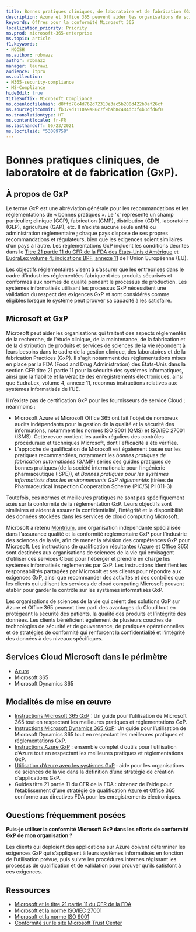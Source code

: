```yaml
---
title: Bonnes pratiques cliniques, de laboratoire et de fabrication (GxP).
description: Azure et Office 365 peuvent aider les organisations de sciences de la vie à respecter les exigences réglementaires GxP.
keywords: Offres pour la conformité Microsoft 365
localization_priority: Priority
ms.prod: microsoft-365-enterprise
ms.topic: article
f1.keywords:
- NOCSH
ms.author: robmazz
author: robmazz
manager: laurawi
audience: itpro
ms.collection:
- M365-security-compliance
- MS-Compliance
hideEdit: true
titleSuffix: Microsoft Compliance
ms.openlocfilehash: d8ffd78c4d762d72310e3ac5b200d422b0af26cf
ms.sourcegitcommit: fb379d1110a9a86c7f9bab8c484dc3f4b3dfd6f0
ms.translationtype: HT
ms.contentlocale: fr-FR
ms.lasthandoff: 06/23/2021
ms.locfileid: "53089758"
---
```

# <a name="good-clinical-laboratory-and-manufacturing-practices-gxp"></a>Bonnes pratiques cliniques, de laboratoire et de fabrication (GxP).

## <a name="about-gxp"></a>À propos de GxP

Le terme *GxP* est une abréviation générale pour les recommandations et les réglementations de « bonnes pratiques ». Le 'x' représente un champ particulier; clinique (GCP), fabrication (GMP), distribution (GDP), laboratoire (GLP), agriculture (GAP), etc. Il n’existe aucune seule entité ou administration réglementaire ; chaque pays dispose de ses propres recommandations et régulateurs, bien que les exigences soient similaires d’un pays à l’autre. Les réglementations GxP incluent les conditions décrites dans le [Titre 21 partie 11 du CFR de la FDA des États-Unis d’Amérique](https://aka.ms/FDA-CFR) et [EudraLex volume 4; indications BPF, annexe 11](https://ec.europa.eu/health/documents/eudralex/vol-4_en) de l’Union Européenne (EU).

Les objectifs réglementaires visent à s’assurer que les entreprises dans le cadre d’industries réglementées fabriquent des produits sécurisés et conformes aux normes de qualité pendant le processus de production. Les systèmes informatisés utilisant les processus GxP nécessitent une validation du respect des exigences GxP et sont considérés comme éligibles lorsque le système peut prouver sa capacité à les satisfaire.

## <a name="microsoft-and-gxp"></a>Microsoft et GxP

Microsoft peut aider les organisations qui traitent des aspects réglementés de la recherche, de l’étude clinique, de la maintenance, de la fabrication et de la distribution de produits et services de sciences de la vie répondent à leurs besoins dans le cadre de la gestion clinique, des laboratoires et de la fabrication Practices (GxP). Il s'agit notamment des réglementations mises en place par la FDA (Food and Drug Administration) des États-Unis dans la section CFR titre 21 partie 11 pour la sécurité des systèmes informatiques, ainsi que la fiabilité et la véracité des enregistrements électroniques, ainsi que EudraLex, volume 4, annexe 11, reconnus instructions relatives aux systèmes informatisés de l’UE.

Il n’existe pas de certification GxP pour les fournisseurs de service Cloud ; néanmoins :

- Microsoft Azure et Microsoft Office 365 ont fait l'objet de nombreux audits indépendants pour la gestion de la qualité et la sécurité des informations, notamment les normes ISO 9001 (QMS) et ISO/IEC 27001 (ISMS). Cette revue contient les audits réguliers des contrôles procéduraux et techniques Microsoft, dont l'efficacité a été vérifiée.
- L’approche de qualification de Microsoft est également basée sur les pratiques recommandées, notamment les *bonnes pratiques de fabrication automatisées* (GAMP) séries des guides pratiques de bonnes pratiques (de la société internationale pour l’ingénierie pharmaceutique (ISPE)), et *Bonnes pratiques pour les systèmes informatisés dans les environnements GxP réglementés* (tirées de Pharmaceutical Inspection Cooperation Scheme (PIC/S) PI 011-3)

Toutefois, ces normes et meilleures pratiques ne sont pas spécifiquement axés sur la conformité de la réglementation GxP. Leurs objectifs sont similaires et aident à assurer la confidentialité, l’intégrité et la disponibilité des données stockées dans les services de cloud computing Microsoft.

Microsoft a retenu [Montrium](https://www.montrium.com/), une organisation indépendante spécialisée dans l’assurance qualité et la conformité réglementaire GxP pour l’industrie des sciences de la vie, afin de mener la révision des compétences GxP pour Microsoft. Les instructions de qualification résultantes ([Azure](https://aka.ms/gxpcompliance) et [Office 365](https://aka.ms/o365-qualification-guideline)) sont destinées aux organisations de sciences de la vie qui envisagent d’utiliser ces services Cloud pour héberger et prendre en charge les systèmes informatisés réglementés par GxP. Les instructions identifient les responsabilités partagées par Microsoft et ses clients pour répondre aux exigences GxP, ainsi que recommander des activités et des contrôles que les clients qui utilisent les services de cloud computing Microsoft peuvent établir pour garder le contrôle sur les systèmes informatisés GxP.

Les organisations de sciences de la vie qui créent des solutions GxP sur Azure et Office 365 peuvent tirer parti des avantages du Cloud tout en protégeant la sécurité des patients, la qualité des produits et l’intégrité des données. Les clients bénéficient également de plusieurs couches de technologies de sécurité et de gouvernance, de pratiques opérationnelles et de stratégies de conformité qui renforcent la confidentialité et l’intégrité des données à des niveaux spécifiques.

## <a name="microsoft-in-scope-cloud-services"></a>Services Cloud Microsoft dans le périmètre

- [Azure](https://aka.ms/AzureCompliance)
- Microsoft 365
- Microsoft Dynamics 365

## <a name="how-to-implement"></a>Modalités de mise en œuvre

- [Instructions Microsoft 365 GxP](../downloads/microsoft-365-gxp-guidelines-july-2020.pdf) : Un guide pour l’utilisation de Microsoft 365 tout en respectant les meilleures pratiques et réglementations GxP.
- [Instructions Microsoft Dynamics 365 GxP](https://servicetrust.microsoft.com/ViewPage/MSComplianceGuide?command=Download&downloadType=Document&downloadId=fb579b09-0874-4197-a97e-a25992383482&docTab=4ce99610-c9c0-11e7-8c2c-f908a777fa4d_Compliance_Guides): Un guide pour l’utilisation de Microsoft Dynamics 365 tout en respectant les meilleures pratiques et réglementations GxP.
- [Instructions Azure GxP](https://aka.ms/gxpcompliance) : ensemble complet d’outils pour l’utilisation d’Azure tout en respectant les meilleures pratiques et réglementations GxP.
- [Utilisation d’Azure avec les systèmes GxP](https://aka.ms/GXP-Azure-Strategies) : aide pour les organisations de sciences de la vie dans la définition d’une stratégie de création d’applications GxP.
- Guides titre 21 partie 11 du CFR de la FDA : obtenez de l’aide pour l’établissement d’une stratégie de qualification [Azure](https://aka.ms/Azure-FDA-Guidelines) et [Office 365](https://aka.ms/o365-qualification-guideline) conforme aux directives FDA pour les enregistrements électroniques.

## <a name="frequently-asked-questions"></a>Questions fréquemment posées

**Puis-je utiliser la conformité Microsoft GxP dans les efforts de conformité GxP de mon organisation ?**

Les clients qui déploient des applications sur Azure doivent déterminer les exigences GxP qui s’appliquent à leurs systèmes informatisés en fonction de l’utilisation prévue, puis suivre les procédures internes régissant les processus de qualification et de validation pour prouver qu’ils satisfont à ces exigences.

## <a name="resources"></a>Ressources

- [Microsoft et le titre 21 partie 11 du CFR de la FDA](offering-fda-cfr-title-21-part-11.md)
- [Microsoft et la norme ISO/IEC 27001](offering-iso-27001.md)
- [Microsoft et la norme ISO 9001](offering-iso-9001.md)
- [Conformité sur le site Microsoft Trust Center](https://www.microsoft.com/trust-center/compliance/compliance-overview)
